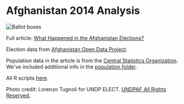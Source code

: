 Afghanistan 2014 Analysis
=========================

![Ballot boxes](https://dl.dropboxusercontent.com/u/27150206/ballotboxheader.jpg)

Full article: [What Happened in the Afghanistan Elections?](http://developmentseed.org/afghanistan-2014-analysis/)

Election data from [Afghanistan Open Data Project](https://github.com/developmentseed/aodp-data/tree/runoff/data/2014_president_election/results).

Population data in the article is from the [Central Statistics Organization](http://cso.gov.af/en). We've included additional info in the [population folder](https://github.com/developmentseed/afghanistan-2014-analysis/tree/gh-pages/population).

All R scripts [here](https://github.com/developmentseed/afghanistan-2014-analysis/tree/gh-pages/R%20scripts).

Photo credit: Lorenzo Tugnoli for UNDP ELECT. [UNDPAF All Rights Reserved.](https://www.flickr.com/photos/undpafghanistan/14463637286')

